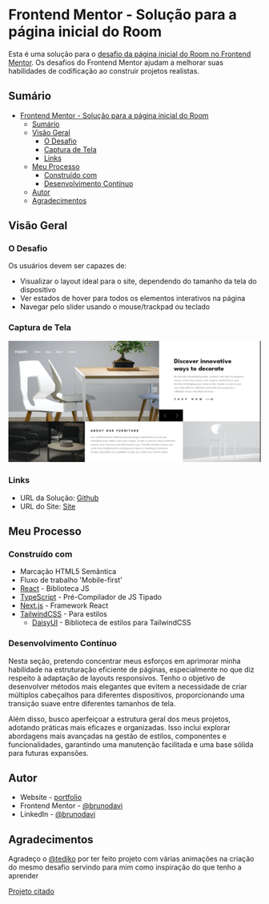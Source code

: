# Frontend Mentor - Solução para a página inicial do Room

Esta é uma solução para o [desafio da página inicial do Room no Frontend Mentor](https://www.frontendmentor.io/challenges/room-homepage-BtdBY_ENq). Os desafios do Frontend Mentor ajudam a melhorar suas habilidades de codificação ao construir projetos realistas.

## Sumário

- [Frontend Mentor - Solução para a página inicial do Room](#frontend-mentor---solução-para-a-página-inicial-do-room)
  - [Sumário](#sumário)
  - [Visão Geral](#visão-geral)
    - [O Desafio](#o-desafio)
    - [Captura de Tela](#captura-de-tela)
    - [Links](#links)
  - [Meu Processo](#meu-processo)
    - [Construído com](#construído-com)
    - [Desenvolvimento Contínuo](#desenvolvimento-contínuo)
  - [Autor](#autor)
  - [Agradecimentos](#agradecimentos)

## Visão Geral

### O Desafio

Os usuários devem ser capazes de:

- Visualizar o layout ideal para o site, dependendo do tamanho da tela do dispositivo
- Ver estados de hover para todos os elementos interativos na página
- Navegar pelo slider usando o mouse/trackpad ou teclado

### Captura de Tela

![my-solution](design/my-solution.png)

### Links

- URL da Solução: [Github](https://github.com/brunodavi/room-page)
- URL do Site: [Site](https://room-page-six.vercel.app)

## Meu Processo

### Construído com

- Marcação HTML5 Semântica
- Fluxo de trabalho 'Mobile-first'
- [React](https://reactjs.org) - Biblioteca JS
- [TypeScript](https://www.typescriptlang.org) - Pré-Compilador de JS Tipado
- [Next.js](https://nextjs.org) - Framework React
- [TailwindCSS](https://tailwindcss.com) - Para estilos
  - [DaisyUI](https://daisyui.com) - Biblioteca de estilos para TailwindCSS


### Desenvolvimento Contínuo

Nesta seção, pretendo concentrar meus esforços em aprimorar minha habilidade na estruturação eficiente de páginas, especialmente no que diz respeito à adaptação de layouts responsivos. Tenho o objetivo de desenvolver métodos mais elegantes que evitem a necessidade de criar múltiplos cabeçalhos para diferentes dispositivos, proporcionando uma transição suave entre diferentes tamanhos de tela.

Além disso, busco aperfeiçoar a estrutura geral dos meus projetos, adotando práticas mais eficazes e organizadas. Isso inclui explorar abordagens mais avançadas na gestão de estilos, componentes e funcionalidades, garantindo uma manutenção facilitada e uma base sólida para futuras expansões.

## Autor

- Website - [portfolio](https://brunodavi.vercel.app)
- Frontend Mentor - [@brunodavi](https://www.frontendmentor.io/profile/brunodavi)
- LinkedIn - [@brunodavi](https://www.linkedin.com/in/brunodavi)


## Agradecimentos

Agradeço o [@tediko](https://github.com/tediko) por ter feito projeto com várias animações na criação do mesmo desafio
servindo para mim como inspiração do que tenho a aprender

[Projeto citado](https://roomhomepage-tediko.netlify.app)
